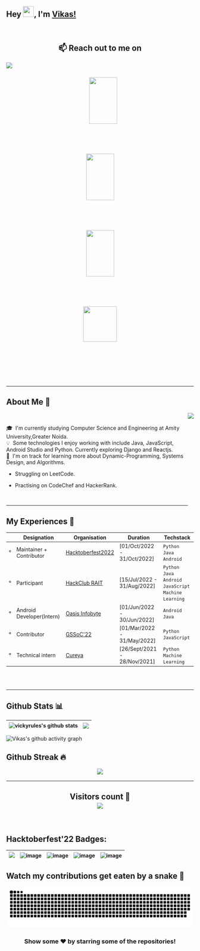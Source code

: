## Hey <img src="https://github.com/TheDudeThatCode/TheDudeThatCode/blob/master/Assets/Hi.gif" width="29px" height ="29px">, I'm [Vikas!](https://vickyrules.github.io/vikas_kumar/) 

<br>


<h2 align="center">📫 Reach out to me on</h2>
<div width="100%"  align="center" title = "Connect with me on Linkedin">
            
  <img align="left"  heigth ="80%" src = "https://user-images.githubusercontent.com/73611313/183249203-6584f459-145f-4d08-883c-b9e57146d992.png" > 

 <div width="50%" align="center "  > 
<a href="https://www.linkedin.com/in/vikas-kumar-9151b7191">
  <img align="center" width="75px" height="125px"  style = "margin:40px;" src="https://github.com/vickyrules/userContents/blob/main/icons8-linkedin-circled-150.svg"  />

</a>

  </div>   

<!-- 
  https://protokol7.com/assets/icons/github-icon-22.svg -->

 <div title = "Mail me " width="50%" align="center" > 
<a href="mailto:vickyrules1705@gmail.com">
  <img align="bottom"  style = "margin:40px;"  width="75px" height="125px"  src="https://user-images.githubusercontent.com/73611313/180279460-ff5f4cc3-24af-4df8-86a1-d963aaa5bd93.svg" />
</a>
  </div>
  
  <div title = "Follow me on Twitter" width="50% align="center">  
<a href="https://twitter.com/i_m_Vikas__?t=IibbhZn45IWi7uVrMjv9uA&s=09">
  <img style = "margin:40px;" align="bottom" width="75px" height="125px" src="https://user-images.githubusercontent.com/73611313/180279828-b0a453c3-54eb-46e8-a49f-68265102f0fb.svg" />
</a> 
    
 </div>
 
<div title = " Download Resume" width="50% align="center" > 
<a href="https://github.com/vickyrules/vickyrules/files/9793705/Vikas.Kumar.s.wg.pdf" target="_blank">
  <img align="center" width="90px" height="95px"  style = "margin:40px;" src="https://user-images.githubusercontent.com/73611313/196020828-f409be2c-d211-46ef-8498-f612e62cb08a.svg" /> 
</a>
 </div>
</div>


<br><br><br>
<hr >

<h2> About Me 🚀 </h2>
                                                                                                                                  
 <img align="right" height="290" margin ="10" src="https://media.giphy.com/media/LmNwrBhejkK9EFP504/giphy.gif"  /> <br>     
                                                                                                 
                                                                                                 
 🎓 &nbsp;I'm currently studying Computer Science and Engineering at Amity University,Greater Noida.\
💡 &nbsp;Some technologies I enjoy working with include Java, JavaScript, Android Studio and Python. Currently exploring Django and Reactjs.\
🌱 &nbsp;I'm on track for learning more about Dynamic-Programming, Systems Design, and Algorithms. 
                                                                                                 
- Struggling on LeetCode.
- Practising on CodeChef and HackerRank.
                                                                                               
   <br>
                                                                                                 
<hr>
                                                                                                  
<h2>My Experiences 🙌</h2>

||Designation|Organisation|<div width="550px"> Duration </div>|Techstack|
|---|---|---|-----|---|
|°|Maintainer + Contributor|<a href="https://hacktoberfest.com/">Hacktoberfest2022</a>|[01/Oct/2022 - 31/Oct/2022]|```Python``` ```Java``` ```Android```|
|°|Participant|<a href= "https://soc.hackclubrait.co/"> HackClub RAIT </a>|[15/Jul/2022 - 31/Aug/2022]|```Python``` ```Java``` ```Android``` <br> ```JavaScript``` ```Machine Learning``` |
|°|Android Developer(Intern)|<a href= "https://oasisinfobyte.com/"> Oasis Infobyte </a> |[01/Jun/2022 - 30/Jun/2022]|```Android``` ```Java```|
|°|Contributor| <a href= "https://gssoc.girlscript.tech/">GSSoC'22 </a>|[01/Mar/2022 - 31/May/2022]|```Python``` ```JavaScript```|
|°|Technical intern|<a href= "https://cureya.in/"> Cureya </a>|[26/Sept/2021 - 28/Nov/2021]|```Python``` ```Machine Learning```|
                                                  
<br>
<br>
<hr>

<!--### Honors & Awards 🏅 -->


<!-- ![Vikas Kumar's github stats](https://github-readme-stats.vercel.app/api?username=vickyrules&show_icons=true)

<img align="Center" src="https://github-readme-stats.vercel.app/api/top-langs?username=vickyrules&show_icons=true&locale=en&layout=compact" alt="vickyrules" >
 -->


## Github Stats 📊 
<div align="center">


|<div align="center"><img  align="center" src="https://github-readme-stats-beryl.vercel.app/api?username=vickyrules&show_icons=true&layout=compact&theme=algolia&hide_border=true" alt="vickyrules's github stats"/></div>|<div align="center"><img  align="center" src="https://github-readme-stats-beryl.vercel.app/api/top-langs/?username=vickyrules&langs_count=7&layout=compact&theme=algolia&hide_border=true" /></div>|
|---|----|

</div>




![Vikas's github activity graph](https://activity-graph.herokuapp.com/graph?username=vickyrules&theme=xcode)


## Github Streak 🔥
<p align = "center">
  <img src = "https://github-readme-streak-stats.herokuapp.com/?user=vickyrules&line_height=40&theme=algolia">
</p>


---

<h2 align = "center"> Visitors count 👫<br>
  <img src="https://profile-counter.glitch.me/vickyrules/count.svg" />
</h2>

<br>

## Hacktoberfest'22 Badges:

|![](https://user-images.githubusercontent.com/73611313/197342069-2e855a30-705f-49ea-8a5e-1d1b1f0832f2.png)|![image](https://user-images.githubusercontent.com/73611313/197342145-a1767464-1259-4cef-9287-c7268dac3c2d.png)|![image](https://user-images.githubusercontent.com/73611313/197342157-6531e88e-05a5-4db0-85f5-5bbb5e62a9a9.png)|![image](https://user-images.githubusercontent.com/73611313/197342170-2dcf7e87-b123-4bf2-8058-722907cd6666.png)|![image](https://user-images.githubusercontent.com/73611313/197342181-abe3ef55-a3a3-4f08-b2cb-204128231e64.png)|
|---|---|---|---|---|





## Watch my contributions get eaten by a snake 🐍
![snake gif](https://github.com/vickyrules/Actions/blob/output/github-contribution-grid-snake.svg)

<div align="center">

### Show some ❤️ by starring some of the repositories!

</div>
